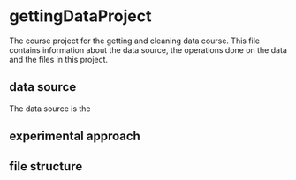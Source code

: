 # gettingDataProject
The course project for the getting and cleaning data course. This file contains information about the data source, the operations done on the data and the files in this project.

## data source

The data source is the 


## experimental approach



## file structure
